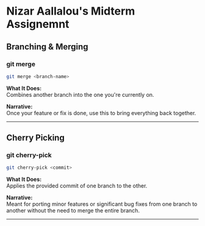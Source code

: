 # Nizar Aallalou's Midterm Assignemnt

## Branching & Merging

### git merge <branch-name>
```bash
git merge <branch-name>
```
**What It Does:**  
Combines another branch into the one you're currently on.

**Narrative:**  
Once your feature or fix is done, use this to bring everything back together.

---

## Cherry Picking

### git cherry-pick <commit>
```bash
git cherry-pick <commit>
```
**What It Does:**  
Applies the provided commit of one branch to the other.

**Narrative:**  
Meant for porting minor features or significant bug fixes from one branch to another without the need to merge the entire branch.

---
